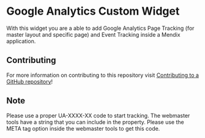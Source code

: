 # Google Analytics Custom Widget

With this widget you are a able to add Google Analytics Page Tracking (for master layout and specific page) and Event Tracking inside a Mendix application.

## Contributing

For more information on contributing to this repository visit [Contributing to a GitHub repository](https://world.mendix.com/display/howto50/Contributing+to+a+GitHub+repository)!

## Note

Please use a proper UA-XXXX-XX code to start tracking.
The webmaster tools have a string that you can include in the property.
Please use the META tag option inside the webmaster tools to get this code.
